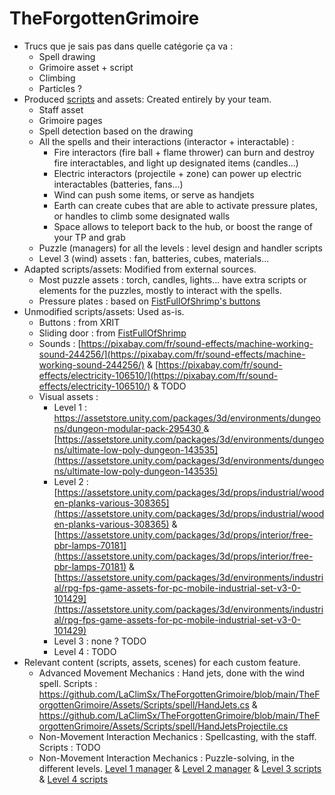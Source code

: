# TheForgottenGrimoire
* Trucs que je sais pas dans quelle catégorie ça va :
    * Spell drawing
    * Grimoire asset + script
    * Climbing
    * Particles ?
* Produced [scripts](https://github.com/LaClimSx/TheForgottenGrimoire/tree/main/TheForgottenGrimoire/Assets/Scripts) and assets: Created entirely by your team.
    * Staff asset
    * Grimoire pages
    * Spell detection based on the drawing
    * All the spells and their interactions (interactor + interactable) :
        * Fire interactors (fire ball + flame thrower) can burn and destroy fire interactables, and light up designated items (candles...)
        * Electric interactors (projectile + zone) can power up electric interactables (batteries, fans...)
        * Wind can push some items, or serve as handjets
        * Earth can create cubes that are able to activate pressure plates, or handles to climb some designated walls
        * Space allows to teleport back to the hub, or boost the range of your TP and grab
    * Puzzle (managers) for all the levels : level design and handler scripts
    * Level 3 (wind) assets : fan, batteries, cubes, materials...
* Adapted scripts/assets: Modified from external sources.
    * Most puzzle assets : torch, candles, lights... have extra scripts or elements for the puzzles, mostly to interact with the spells.
    * Pressure plates : based on [FistFullOfShrimp's buttons](https://www.youtube.com/watch?v=_pApJDiFxV4)
* Unmodified scripts/assets: Used as-is.
    *  Buttons : from XRIT
    *  Sliding door : from [FistFullOfShrimp](https://github.com/Fist-Full-of-Shrimp/Unity-VR-Basics-2022/blob/main/Assets/Scripts/10%20Buttons/SlidingDoor.cs)
    *  Sounds : [https://pixabay.com/fr/sound-effects/machine-working-sound-244256/](https://pixabay.com/fr/sound-effects/machine-working-sound-244256/) & [https://pixabay.com/fr/sound-effects/electricity-106510/](https://pixabay.com/fr/sound-effects/electricity-106510/) & TODO
    *  Visual assets :
        * Level 1 : [https://assetstore.unity.com/packages/3d/environments/dungeons/dungeon-modular-pack-295430 ](https://assetstore.unity.com/packages/3d/environments/dungeons/dungeon-modular-pack-295430) & [https://assetstore.unity.com/packages/3d/environments/dungeons/ultimate-low-poly-dungeon-143535](https://assetstore.unity.com/packages/3d/environments/dungeons/ultimate-low-poly-dungeon-143535)
        * Level 2 : [https://assetstore.unity.com/packages/3d/props/industrial/wooden-planks-various-308365](https://assetstore.unity.com/packages/3d/props/industrial/wooden-planks-various-308365) & [https://assetstore.unity.com/packages/3d/props/interior/free-pbr-lamps-70181](https://assetstore.unity.com/packages/3d/props/interior/free-pbr-lamps-70181) & [https://assetstore.unity.com/packages/3d/environments/industrial/rpg-fps-game-assets-for-pc-mobile-industrial-set-v3-0-101429](https://assetstore.unity.com/packages/3d/environments/industrial/rpg-fps-game-assets-for-pc-mobile-industrial-set-v3-0-101429)
        * Level 3 : none ? TODO
        * Level 4 : TODO
* Relevant content (scripts, assets, scenes) for each custom feature.
    * Advanced Movement Mechanics : Hand jets, done with the wind spell. Scripts : https://github.com/LaClimSx/TheForgottenGrimoire/blob/main/TheForgottenGrimoire/Assets/Scripts/spell/HandJets.cs & https://github.com/LaClimSx/TheForgottenGrimoire/blob/main/TheForgottenGrimoire/Assets/Scripts/spell/HandJetsProjectile.cs
    * Non-Movement Interaction Mechanics : Spellcasting, with the staff. Scripts : TODO
    * Non-Movement Interaction Mechanics : Puzzle-solving, in the different levels. [Level 1 manager](https://github.com/LaClimSx/TheForgottenGrimoire/blob/main/TheForgottenGrimoire/Assets/Scripts/lvl1/Managerlvl1candles2.cs) & [Level 2 manager](https://github.com/LaClimSx/TheForgottenGrimoire/blob/main/TheForgottenGrimoire/Assets/Scripts/lvl2/level2Manager.cs) & [Level 3 scripts](https://github.com/LaClimSx/TheForgottenGrimoire/tree/main/TheForgottenGrimoire/Assets/Scripts/windLevel) & [Level 4 scripts](https://github.com/LaClimSx/TheForgottenGrimoire/tree/main/TheForgottenGrimoire/Assets/Scripts/lvl4)
